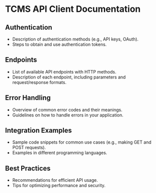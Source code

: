 # TCMS API Client Documentation

## Authentication
- Description of authentication methods (e.g., API keys, OAuth).
- Steps to obtain and use authentication tokens.

## Endpoints
- List of available API endpoints with HTTP methods.
- Description of each endpoint, including parameters and request/response formats.

## Error Handling
- Overview of common error codes and their meanings.
- Guidelines on how to handle errors in your application.

## Integration Examples
- Sample code snippets for common use cases (e.g., making GET and POST requests).
- Examples in different programming languages.

## Best Practices
- Recommendations for efficient API usage.
- Tips for optimizing performance and security.